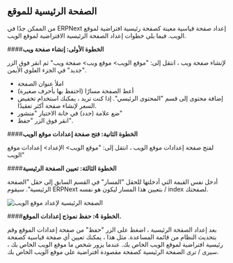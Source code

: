 ## الصفحة الرئيسية للموقع

من الممكن جدًا في ERPNext إعداد صفحة قياسية معينة كصفحة رئيسية افتراضية لموقع الويب. فيما يلي خطوات إعداد الصفحة الرئيسية الافتراضية لموقع الويب.

####**الخطوة الأولى: إنشاء صفحة ويب**

لإنشاء صفحة ويب ، انتقل إلى: "موقع الويب> موقع ويب> صفحة ويب" ثم انقر فوق الزر "جديد" في الجزء العلوي الأيمن.

* املأ عنوان الصفحة
* أعط الصفحة مسارًا (احتفظ بها بأحرف صغيرة)
* إضافة محتوى إلى قسم "المحتوى الرئيسي". إذا كنت تريد ، يمكنك استخدام تخفيض السعر لإنشاء صفحة أكثر تعقيدًا.
* ضع علامة (حدد) في خانة الاختيار "منشور"
* انقر فوق الزر "حفظ".

####**الخطوة الثانية: فتح صفحة إعدادات موقع الويب**

لفتح صفحة إعدادات موقع الويب ، انتقل إلى: "موقع الويب> الإعداد> إعدادات موقع الويب"

####**الخطوة الثالثة: تعيين الصفحة الرئيسية**

أدخل نفس القيمة التي أدخلتها للحقل "المسار" في القسم السابق إلى حقل "الصفحة الرئيسية". سيقوم ERPNext بتعيين هذا المسار ليكون هو نفسه / index لصفحتك.

![الصفحة الرئيسية لإعداد موقع الويب](https://docs.erpnext.com/files/Selection_021.png)

####**الخطوة 4: حفظ نموذج إعدادات الموقع.**

بعد إعداد الصفحة الرئيسية ، اضغط على الزر "حفظ" من صفحة إعدادات الموقع وقم بتحديث النظام من قائمة المساعدة. مثل هذا ، يمكنك تعيين أي صفحة قياسية كصفحة رئيسية افتراضية لموقع الويب الخاص بك. عندما يزور شخص ما موقع الويب الخاص بك ، سيرى / ترى الصفحة الرئيسية كصفحة مقصودة افتراضية على موقع الويب الخاص بك.